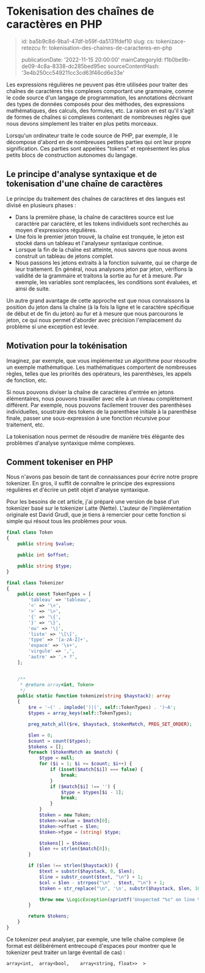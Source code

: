 Tokenisation des chaînes de caractères en PHP
=============================================

> id: ba5b9c8d-9ba1-47df-b59f-da5131fdef10
> slug:
> 	cs: tokenizace-retezcu
> 	fr: tokenisation-des-chaines-de-caracteres-en-php
> 
> publicationDate: '2022-11-15 20:00:00'
> mainCategoryId: f1b0be9b-de09-4c8a-8338-dc285bed95ec
> sourceContentHash: '3e4b250cc549211cc3cd63f46cd6e33e'

Les expressions régulières ne peuvent pas être utilisées pour traiter des chaînes de caractères très complexes comportant une grammaire, comme le code source d'un langage de programmation, les annotations décrivant des types de données composés pour des méthodes, des expressions mathématiques, des calculs, des formules, etc. La raison en est qu'il s'agit de formes de chaînes si complexes contenant de nombreuses règles que nous devons simplement les traiter en plus petits morceaux.

Lorsqu'un ordinateur traite le code source de PHP, par exemple, il le décompose d'abord en de nombreuses petites parties qui ont leur propre signification. Ces parties sont appelées "tokens" et représentent les plus petits blocs de construction autonomes du langage.

Le principe d'analyse syntaxique et de tokenisation d'une chaîne de caractères
--------------------------------------

Le principe du traitement des chaînes de caractères et des langues est divisé en plusieurs phases :

- Dans la première phase, la chaîne de caractères source est lue caractère par caractère, et les tokens individuels sont recherchés au moyen d'expressions régulières.
- Une fois le premier jeton trouvé, la chaîne est tronquée, le jeton est stocké dans un tableau et l'analyseur syntaxique continue.
- Lorsque la fin de la chaîne est atteinte, nous savons que nous avons construit un tableau de jetons complet.
- Nous passons les jetons extraits à la fonction suivante, qui se charge de leur traitement. En général, nous analysons jeton par jeton, vérifions la validité de la grammaire et traitons la sortie au fur et à mesure. Par exemple, les variables sont remplacées, les conditions sont évaluées, et ainsi de suite.

Un autre grand avantage de cette approche est que nous connaissons la position du jeton dans la chaîne (à la fois la ligne et le caractère spécifique de début et de fin du jeton) au fur et à mesure que nous parcourons le jeton, ce qui nous permet d'aborder avec précision l'emplacement du problème si une exception est levée.

Motivation pour la tokénisation
--------------------------

Imaginez, par exemple, que vous implémentez un algorithme pour résoudre un exemple mathématique. Les mathématiques comportent de nombreuses règles, telles que les priorités des opérateurs, les parenthèses, les appels de fonction, etc.

Si nous pouvons diviser la chaîne de caractères d'entrée en jetons élémentaires, nous pouvons travailler avec elle à un niveau complètement différent. Par exemple, nous pouvons facilement trouver des parenthèses individuelles, soustraire des tokens de la parenthèse initiale à la parenthèse finale, passer une sous-expression à une fonction récursive pour traitement, etc.

La tokenisation nous permet de résoudre de manière très élégante des problèmes d'analyse syntaxique même complexes.

Comment tokeniser en PHP
---------------------

Nous n'avons pas besoin de tant de connaissances pour écrire notre propre tokenizer. En gros, il suffit de connaître le principe des expressions régulières et d'écrire un petit objet d'analyse syntaxique.

Pour les besoins de cet article, j'ai préparé une version de base d'un tokenizer basé sur le tokenizer Latte (Nette). L'auteur de l'implémentation originale est David Grudl, que je tiens à remercier pour cette fonction si simple qui résout tous les problèmes pour vous.

```php
final class Token
{
	public string $value;

	public int $offset;

	public string $type;
}

final class Tokenizer
{
	public const TokenTypes = [
		'tableau' => 'tableau',
		'<' => '\<',
		'>' => '\>',
		'{' => '\{',
		'}' => '\}',
		'ou' => '\|',
		'liste' => '\[\]',
		'type' => '[a-zA-Z]+',
		'espace' => '\s+',
		'virgule' => ',',
		'autre' => '.+ ?',
	];


	/**
	 * @return array<int, Token>
	 */
	public static function tokenize(string $haystack): array
	{
		$re = '~(' . implode(')|(', self::TokenTypes) . ')~A';
		$types = array_keys(self::TokenTypes);

		preg_match_all($re, $haystack, $tokenMatch, PREG_SET_ORDER);

		$len = 0;
		$count = count($types);
		$tokens = [];
		foreach ($tokenMatch as $match) {
			$type = null;
			for ($i = 1; $i <= $count; $i++) {
				if (isset($match[$i]) === false) {
					break;
				}
				if ($match[$i] !== '') {
					$type = $types[$i - 1];
					break;
				}
			}
			$token = new Token;
			$token->value = $match[0];
			$token->offset = $len;
			$token->type = (string) $type;

			$tokens[] = $token;
			$len += strlen($match[0]);
		}

		if ($len !== strlen($haystack)) {
			$text = substr($haystack, 0, $len);
			$line = substr_count($text, "\n") + 1;
			$col = $len - strrpos("\n" . $text, "\n") + 1;
			$token = str_replace("\n", '\n', substr($haystack, $len, 10));

			throw new \LogicException(sprintf('Unxpected "%s" on line %s, column %s.', $token, $line, $col));
		}

		return $tokens;
	}
}
```

Ce tokenizer peut analyser, par exemple, une telle chaîne complexe (le format est délibérément entrecoupé d'espaces pour montrer que le tokenizer peut traiter un large éventail de cas) :

```txt
array<int,  array<bool,    array<string, float>>  >
```
